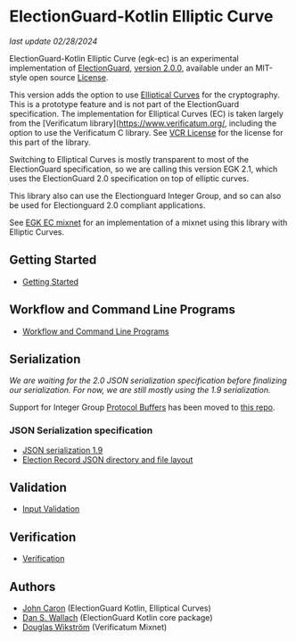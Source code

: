 # ElectionGuard-Kotlin Elliptic Curve

_last update 02/28/2024_

ElectionGuard-Kotlin Elliptic Curve (egk-ec) is an experimental implementation of [ElectionGuard](https://github.com/microsoft/electionguard), 
[version 2.0.0](https://github.com/microsoft/electionguard/releases/download/v2.0/EG_Spec_2_0.pdf), 
available under an MIT-style open source [License](LICENSE.txt). 

This version adds the option to use [Elliptical Curves](https://en.wikipedia.org/wiki/Elliptic-curve_cryptography) 
for the cryptography. This is a prototype feature and is not part of the ElectionGuard specification.
The implementation for Elliptical Curves (EC) is taken largely from the [Verificatum library](https://www.verificatum.org/,
including the option to use the Verificatum C library. See [VCR License](LICENSE_VCR.txt) for the license for this part of
the library.

Switching to Elliptical Curves is mostly transparent to most of the ElectionGuard specification, so we are calling this
version EGK 2.1, which uses the ElectionGuard 2.0 specification on top of elliptic curves.

This library also can use the Electionguard Integer Group, and so can also be used for Electionguard 2.0 compliant applications.

See [EGK EC mixnet](https://github.com/JohnLCaron/egk-ec-mixnet) for an implementation of a mixnet using this library with Elliptic Curves.

## Getting Started
* [Getting Started](docs/GettingStarted.md)

## Workflow and Command Line Programs
* [Workflow and Command Line Programs](docs/CommandLineInterface.md)

## Serialization

_We are waiting for the 2.0 JSON serialization specification before finalizing our serialization. For now,
we are still mostly using the 1.9 serialization._

Support for Integer Group [Protocol Buffers](https://en.wikipedia.org/wiki/Protocol_Buffers) has been moved to [this repo](https://github.com/JohnLCaron/egk-protobuf).

### JSON Serialization specification
* [JSON serialization 1.9](docs/JsonSerializationSpec1.9.md)
* [Election Record JSON directory and file layout](docs/ElectionRecordJson.md)

## Validation
* [Input Validation](docs/InputValidation.md)

## Verification
* [Verification](docs/Verification.md)

## Authors
- [John Caron](https://github.com/JohnLCaron) (ElectionGuard Kotlin, Elliptical Curves)
- [Dan S. Wallach](https://www.cs.rice.edu/~dwallach/) (ElectionGuard Kotlin core package)
- [Douglas Wikström](https://www.verificatum.org/) (Verificatum Mixnet)